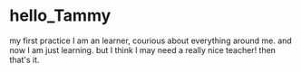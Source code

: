 # hello_Tammy
my first practice
I am an learner, courious about everything around me. and now I am just learning.
but I think I may need a really nice teacher!
then that's it.
